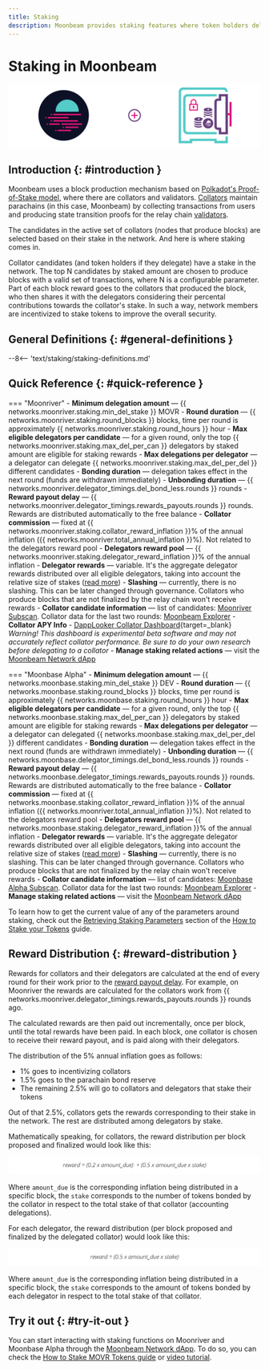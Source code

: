 ```yaml
---
title: Staking
description: Moonbeam provides staking features where token holders delegate collator candidates with their tokens and earn rewards
---
```


# Staking in Moonbeam

![Staking Moonbeam Banner](/images/learn/features/staking/staking-overview-banner.png)

## Introduction {: #introduction } 

Moonbeam uses a block production mechanism based on [Polkadot's Proof-of-Stake model](https://wiki.polkadot.network/docs/learn-consensus), where there are collators and validators. [Collators](https://wiki.polkadot.network/docs/learn-collator) maintain parachains (in this case, Moonbeam) by collecting transactions from users and producing state transition proofs for the relay chain [validators](https://wiki.polkadot.network/docs/learn-validator).

The candidates in the active set of collators (nodes that produce blocks) are selected based on their stake in the network. And here is where staking comes in.

Collator candidates (and token holders if they delegate) have a stake in the network. The top N candidates by staked amount are chosen to produce blocks with a valid set of transactions, where N is a configurable parameter. Part of each block reward goes to the collators that produced the block, who then shares it with the delegators considering their percental contributions towards the collator's stake. In such a way, network members are incentivized to stake tokens to improve the overall security.

## General Definitions {: #general-definitions } 

--8<-- 'text/staking/staking-definitions.md'

## Quick Reference {: #quick-reference }

=== "Moonriver" 
    - **Minimum delegation amount** — {{ networks.moonriver.staking.min_del_stake }} MOVR
    - **Round duration** — {{ networks.moonriver.staking.round_blocks }} blocks, time per round is approximately {{ networks.moonriver.staking.round_hours }} hour
    - **Max eligible delegators per candidate** — for a given round, only the top {{ networks.moonriver.staking.max_del_per_can }} delegators by staked amount are eligible for staking rewards
    - **Max delegations per delegator** — a delegator can delegate {{ networks.moonriver.staking.max_del_per_del }} different candidates
    - **Bonding duration** — delegation takes effect in the next round (funds are withdrawn immediately)
    - **Unbonding duration** — {{ networks.moonriver.delegator_timings.del_bond_less.rounds }} rounds
    - **Reward payout delay** — {{ networks.moonriver.delegator_timings.rewards_payouts.rounds }} rounds. Rewards are distributed automatically to the free balance
    - **Collator commission** — fixed at {{ networks.moonriver.staking.collator_reward_inflation }}% of the annual inflation ({{ networks.moonriver.total_annual_inflation }}%). Not related to the delegators reward pool
    - **Delegators reward pool** — {{ networks.moonriver.staking.delegator_reward_inflation }}% of the annual inflation
    - **Delegator rewards** — variable. It's the aggregate delegator rewards distributed over all eligible delegators, taking into account the relative size of stakes ([read more](/staking/overview/#reward-distribution))
    - **Slashing** — currently, there is no slashing. This can be later changed through governance. Collators who produce blocks that are not finalized by the relay chain won't receive rewards
    - **Collator candidate information** — list of candidates: [Moonriver Subscan](https://moonriver.subscan.io/validator). Collator data for the last two rounds: [Moonbeam Explorer](https://moonbeam-explorer.netlify.app/stats/miners?network=Moonriver)
    - **Collator APY Info** - [DappLooker Collator Dashboard](http://analytics.dapplooker.com/public/dashboard/7dfc5a6e-da33-4d54-94bf-0dfa5e6843cb){target=_blank} *Warning! This dashboard is experimental beta software and may not accurately reflect collator performance. Be sure to do your own research before delegating to a collator* 
    - **Manage staking related actions** — visit the [Moonbeam Network dApp](https://apps.moonbeam.network/moonriver)

=== "Moonbase Alpha" 
    - **Minimum delegation amount** — {{ networks.moonbase.staking.min_del_stake }} DEV
    - **Round duration** — {{ networks.moonbase.staking.round_blocks }} blocks, time per round is approximately {{ networks.moonbase.staking.round_hours }} hour
    - **Max eligible delegators per candidate** — for a given round, only the top {{ networks.moonbase.staking.max_del_per_can }} delegators by staked amount are eligible for staking rewards
    - **Max delegations per delegator** — a delegator can delegated {{ networks.moonbase.staking.max_del_per_del }} different candidates
    - **Bonding duration** — delegation takes effect in the next round (funds are withdrawn immediately)
    - **Unbonding duration** — {{ networks.moonbase.delegator_timings.del_bond_less.rounds }} rounds
    - **Reward payout delay** — {{ networks.moonbase.delegator_timings.rewards_payouts.rounds }} rounds. Rewards are distributed automatically to the free balance
    - **Collator commission** — fixed at {{ networks.moonbase.staking.collator_reward_inflation }}% of the annual  inflation ({{ networks.moonriver.total_annual_inflation }}%). Not related to the delegators reward pool
    - **Delegators reward pool** — {{ networks.moonbase.staking.delegator_reward_inflation }}% of the annual  inflation
    - **Delegator rewards** — variable. It's the aggregate delegator rewards distributed over all eligible delegators, taking into account the relative size of stakes ([read more](/staking/overview/#reward-distribution))
    - **Slashing** — currently, there is no slashing. This can be later changed through governance. Collators who produce blocks that are not finalized by the relay chain won't receive rewards
    - **Collator candidate information** — list of candidates: [Moonbase Alpha Subscan](https://moonbase.subscan.io/validator). Collator data for the last two rounds: [Moonbeam Explorer](https://moonbeam-explorer.netlify.app/stats/miners?network=MoonbaseAlpha)
    - **Manage staking related actions** — visit the [Moonbeam Network dApp](https://apps.moonbeam.network/moonbase-alpha)

To learn how to get the current value of any of the parameters around staking, check out the [Retrieving Staking Parameters](/tokens/staking/stake/#retrieving-staking-parameters) section of the [How to Stake your Tokens](/tokens/staking/stake/) guide. 

## Reward Distribution {: #reward-distribution } 

Rewards for collators and their delegators are calculated at the end of every round for their work prior to the [reward payout delay](#quick-reference). For example, on Moonriver the rewards are calculated for the collators work from {{ networks.moonriver.delegator_timings.rewards_payouts.rounds }} rounds ago.

The calculated rewards are then paid out incrementally, once per block, until the total rewards have been paid. In each block, one collator is chosen to receive their reward payout, and is paid along with their delegators.

The distribution of the 5% annual inflation goes as follows:

 - 1% goes to incentivizing collators
 - 1.5% goes to the parachain bond reserve
 - The remaining 2.5% will go to collators and delegators that stake their tokens

Out of that 2.5%, collators gets the rewards corresponding to their stake in the network. The rest are distributed among delegators by stake.

Mathematically speaking, for collators, the reward distribution per block proposed and finalized would look like this:

![Staking Collator Reward](/images/learn/features/staking/staking-overview-1.png)

Where `amount_due` is the corresponding inflation being distributed in a specific block, the `stake` corresponds to the number of tokens bonded by the collator in respect to the total stake of that collator (accounting delegations).

For each delegator, the reward distribution (per block proposed and finalized by the delegated collator) would look like this:

![Staking Delegator Reward](/images/learn/features/staking/staking-overview-2.png)

Where `amount_due` is the corresponding inflation being distributed in a specific block, the `stake` corresponds to the amount of tokens bonded by each delegator in respect to the total stake of that collator.

## Try it out {: #try-it-out } 

You can start interacting with staking functions on Moonriver and Moonbase Alpha through the [Moonbeam Network dApp](https://apps.moonbeam.network/moonriver). To do so, you can check the [How to Stake MOVR Tokens guide](https://moonbeam.network/tutorial/stake-movr/) or [video tutorial](https://www.youtube.com/watch?v=D2wPnqfoeIg).
